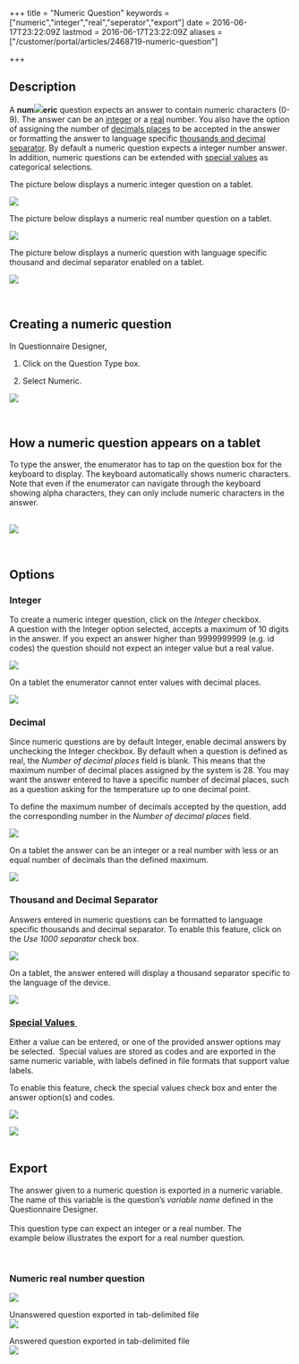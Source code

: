 +++
title = "Numeric Question"
keywords = ["numeric","integer","real","seperator","export"]
date = 2016-06-17T23:22:09Z
lastmod = 2016-06-17T23:22:09Z
aliases = ["/customer/portal/articles/2468719-numeric-question"]

+++

Description
-----------

  
A **num**![](/images/643179.png)**eric** question expects an answer to
contain numeric characters (0-9). The answer can be an
[integer](#integer) or a [real](#decimal) number. You also have the
option of assigning the number of [decimals places](#max%20decimal) to
be accepted in the answer or formatting the answer to language specific
[thousands and decimal separator](#separator). By default a numeric
question expects a integer number answer. In addition, numeric questions
can be extended with [special
values](/questionnaire-designer/special-values-for-numeric-questions) as
categorical selections.  
  
The picture below displays a numeric integer question on a tablet.  
  
![](/images/644167.png)  
  
  
The picture below displays a numeric real number question on a
tablet.   
  
![](/images/644168.png)  
  
  
The picture below displays a numeric question with language specific
thousand and decimal separator enabled on a tablet.  
  
![](/images/644169.png)  
  
  
 

Creating a numeric question
---------------------------

  
  
In Questionnaire Designer,

1.  Click on the Question Type box.

2.  Select Numeric.

![](/images/644236.png)  
  
 

How a numeric question appears on a tablet
------------------------------------------

  
To type the answer, the enumerator has to tap on the question box for
the keyboard to display. The keyboard automatically shows
numeric characters. Note that even if the enumerator can navigate
through the keyboard showing alpha characters, they can only include
numeric characters in the answer.  
 

![](/images/644237.png)

  
  
  
 

Options
-------

  
  
  
<span id="integer"></span>

### Integer

  
  
To create a numeric integer question, click on the *Integer* checkbox.  
A question with the Integer option selected, accepts a maximum of 10
digits in the answer. If you expect an answer higher than 9999999999
(e.g. id codes) the question should not expect an integer value but a
real value.  
  
![](/images/644238.png)  
  
On a tablet the enumerator cannot enter values with decimal places.  
  
  
![](/images/644239.png)  
  
  
  
<span id="decimal"></span>

### Decimal

  
  
Since numeric questions are by default Integer, enable decimal answers
by unchecking the Integer checkbox. By default when a question is
defined as real, the *Number of decimal places* field is blank. This
means that the maximum number of decimal places assigned by the system
is 28. You may want the answer entered to have a specific number of
decimal places, such as a question asking for the temperature up to one
decimal point.  
  
<span id="max decimal"></span>To define the maximum number of decimals
accepted by the question, add the corresponding number in the *Number of
decimal places* field.  
  
![](/images/644240.png)  
  
  
On a tablet the answer can be an integer or a real number with less or
an equal number of decimals than the defined maximum.  
  
  
![](/images/644241.png)  
  
  
<span id="separator"></span>

### Thousand and Decimal Separator

Answers entered in numeric questions can be formatted to language
specific thousands and decimal separator. To enable this feature, click
on the *Use 1000 separator* check box.   
  
  
![](/images/644242.png)

  
On a tablet, the answer entered will display a thousand separator
specific to the language of the device.

![](/images/644243.png)

### [Special Values ](/questionnaire-designer/special-values-for-numeric-questions)

Either a value can be entered, or one of the provided answer options may
be selected.  Special values are stored as codes and are exported in the
same numeric variable, with labels defined in file formats that support
value labels.  
  
To enable this feature, check the special values check box and enter the
answer option(s) and codes.   
  
![](/images/871996.png)  
  
![](/images/871997.png)  
 

Export
------

  
The answer given to a numeric question is exported in a numeric
variable. The name of this variable is the question’s *variable name*
defined in the Questionnaire Designer.  
   
This question type can expect an integer or a real number. The
example below illustrates the export for a real number question.

 

### Numeric real number question

  
![](/images/644244.png)  
  
  
Unanswered question exported in tab-delimited file  
![](/images/644245.png)  
  
  
Answered question exported in tab-delimited file  
![](/images/644246.png)
